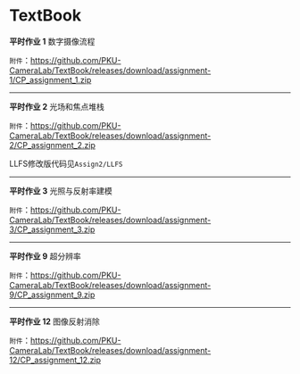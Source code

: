 # TextBook

**平时作业 1** 数字摄像流程

`附件`：https://github.com/PKU-CameraLab/TextBook/releases/download/assignment-1/CP_assignment_1.zip

------

**平时作业 2** 光场和焦点堆栈

`附件`：https://github.com/PKU-CameraLab/TextBook/releases/download/assignment-2/CP_assignment_2.zip

LLFS修改版代码见`Assign2/LLFS`

------

**平时作业 3** 光照与反射率建模

`附件`：https://github.com/PKU-CameraLab/TextBook/releases/download/assignment-3/CP_assignment_3.zip

------

**平时作业 9** 超分辨率

`附件`：https://github.com/PKU-CameraLab/TextBook/releases/download/assignment-9/CP_assignment_9.zip

------

**平时作业 12** 图像反射消除

`附件`：https://github.com/PKU-CameraLab/TextBook/releases/download/assignment-12/CP_assignment_12.zip

